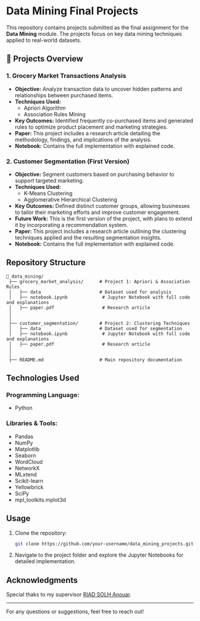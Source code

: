 # Data Mining Final Projects

This repository contains projects submitted as the final assignment for the **Data Mining** module. The projects focus on key data mining techniques applied to real-world datasets.

## 📂 Projects Overview

### 1. Grocery Market Transactions Analysis
- **Objective:** Analyze transaction data to uncover hidden patterns and relationships between purchased items.
- **Techniques Used:**
  - Apriori Algorithm
  - Association Rules Mining
- **Key Outcomes:** Identified frequently co-purchased items and generated rules to optimize product placement and marketing strategies.
- **Paper:** This project includes a research article detailing the methodology, findings, and implications of the analysis.
- **Notebook:** Contains the full implementation with explained code.

### 2. Customer Segmentation (First Version)
- **Objective:** Segment customers based on purchasing behavior to support targeted marketing.
- **Techniques Used:**
  - K-Means Clustering
  - Agglomerative Hierarchical Clustering
- **Key Outcomes:** Defined distinct customer groups, allowing businesses to tailor their marketing efforts and improve customer engagement.
- **Future Work:** This is the first version of the project, with plans to extend it by incorporating a recommendation system.
- **Paper:** This project includes a research article outlining the clustering techniques applied and the resulting segmentation insights.
- **Notebook:** Contains the full implementation with explained code.

## Repository Structure
```
📂 data_mining/
 ├── grocery_market_analysis/      # Project 1: Apriori & Association Rules
 │   ├── data                      # Dataset used for analysis
 │   ├── notebook.ipynb             # Jupyter Notebook with full code and explanations
 │   ├── paper.pdf                  # Research article
 │                   
 │
 ├── customer_segmentation/        # Project 2: Clustering Techniques
 │   ├── data                      # Dataset used for segmentation
 │   ├── notebook.ipynb             # Jupyter Notebook with full code and explanations
 │   ├── paper.pdf                  # Research article
 │                    
 │
 ├── README.md                     # Main repository documentation
```

## Technologies Used
### Programming Language:
- Python

### Libraries & Tools:
- Pandas
- NumPy
- Matplotlib
- Seaborn
- WordCloud
- NetworkX
- MLxtend
- Scikit-learn
- Yellowbrick
- SciPy
- mpl_toolkits.mplot3d

## Usage
1. Clone the repository:
   ```bash
   git clone https://github.com/your-username/data_mining_projects.git
   ```
2. Navigate to the project folder and explore the Jupyter Notebooks for detailed implementation.

## Acknowledgments
Special thaks to my supervisor [RIAD SOLH Anouar](https://www.researchgate.net/scientific-contributions/Anouar-Riad-Solh-2071198081).

---
For any questions or suggestions, feel free to reach out!
